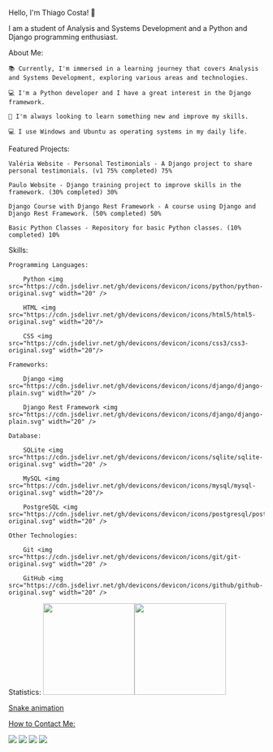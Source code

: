 Hello, I'm Thiago Costa! 👋

I am a student of Analysis and Systems Development and a Python and Django programming enthusiast.
<div>
About Me:

    📚 Currently, I'm immersed in a learning journey that covers Analysis and Systems Development, exploring various areas and technologies.

    💻 I'm a Python developer and I have a great interest in the Django framework.

    🌱 I'm always looking to learn something new and improve my skills.

    💻 I use Windows and Ubuntu as operating systems in my daily life.

</div>
<div>
Featured Projects:

    Valéria Website - Personal Testimonials - A Django project to share personal testimonials. (v1 75% completed) 75%

    Paulo Website - Django training project to improve skills in the framework. (30% completed) 30%

    Django Course with Django Rest Framework - A course using Django and Django Rest Framework. (50% completed) 50%

    Basic Python Classes - Repository for basic Python classes. (10% completed) 10%

</div>
<div>
Skills:
  <div>

    Programming Languages:

        Python <img src="https://cdn.jsdelivr.net/gh/devicons/devicon/icons/python/python-original.svg" width="20" />

        HTML <img src="https://cdn.jsdelivr.net/gh/devicons/devicon/icons/html5/html5-original.svg" width="20"/>

        CSS <img src="https://cdn.jsdelivr.net/gh/devicons/devicon/icons/css3/css3-original.svg" width="20"/>

  </div>
  <div>

    Frameworks:

        Django <img src="https://cdn.jsdelivr.net/gh/devicons/devicon/icons/django/django-plain.svg" width="20" />

        Django Rest Framework <img src="https://cdn.jsdelivr.net/gh/devicons/devicon/icons/django/django-plain.svg" width="20" />

  </div>
  <div>

    Database:

        SQLite <img src="https://cdn.jsdelivr.net/gh/devicons/devicon/icons/sqlite/sqlite-original.svg" width="20" />

        MySQL <img src="https://cdn.jsdelivr.net/gh/devicons/devicon/icons/mysql/mysql-original.svg" width="20"/>

        PostgreSQL <img src="https://cdn.jsdelivr.net/gh/devicons/devicon/icons/postgresql/postgresql-original.svg" width="20" />

  </div>
  <div>

    Other Technologies:

        Git <img src="https://cdn.jsdelivr.net/gh/devicons/devicon/icons/git/git-original.svg" width="20" />

        GitHub <img src="https://cdn.jsdelivr.net/gh/devicons/devicon/icons/github/github-original.svg" width="20" />

  </div>
</div>
<div>
Statistics:
  <a href="https://github.com/ThiagoCostaD">
  <img loading="lazy" height="180em" src="https://github-readme-stats.vercel.app/api/top-langs/?username=ThiagoCostaD&layout=compact&langs_count=7&theme=dracula"/><img loading="lazy" height="180em" src="https://github-readme-stats.vercel.app/api?username=ThiagoCostaD&show_icons=true&theme=dracula&include_all_commits=true&count_private=true"/>

Snake animation
</div>
How to Contact Me:
<div>

<a href="https://www.youtube.com/channel/UC_6vnFWiuP_fKq5P0ApCcGg" target="_blank"><img loading="lazy" src="https://img.shields.io/badge/YouTube-FF0000?style=for-the-badge&logo=youtube&logoColor=white" target="_blank"></a>
<a href = "mailto:thiagoocdiniz@gmail.com"><img loading="lazy" src="https://img.shields.io/badge/Gmail-D14836?style=for-the-badge&logo=gmail&logoColor=white" target="_blank"></a>
<a href="https://www.linkedin.com/in/thiagocostadiniz/" target="_blank"><img loading="lazy" src="https://img.shields.io/badge/-LinkedIn-%230077B5?style=for-the-badge&logo=linkedin&logoColor=white" target="_blank"></a>
<a href="https://twitter.com/CostaThiagoD" target="_blanck"><img loading="lazy" src="https://img.shields.io/badge/Twitter-1DA1F2?style=for-the-badge&logo=twitter&logoColor=white" target="_blank"><a>
<!--<a href="ttps://www.instagram.com/thiagocostadiniz/" target="_blank"><img loading="lazy" src="https://img.shields.io/badge/-Instagram-%23E4405F?style=for-the-badge&logo=instagram&logoColor=white" target="_blank"></a> -->
</div>
